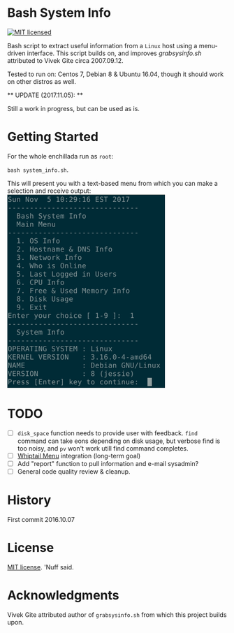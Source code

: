 # Bash System Info  
[![MIT licensed](https://img.shields.io/badge/license-MIT-blue.svg)](https://raw.githubusercontent.com/hyperium/hyper/master/LICENSE)

Bash script to extract useful information from a `Linux` host using a menu-driven interface.
This script builds on, and improves *grabsysinfo.sh* attributed to Vivek Gite circa 2007.09.12. 

Tested to run on: Centos 7, Debian 8 & Ubuntu 16.04, though it should work on other distros as well. 

** UPDATE (2017.11.05): ** 

Still a work in progress, but can be used as is.  

# Getting Started 

For the whole enchillada run as `root`: 

`bash system_info.sh`. 

This will present you with a text-based menu from which you can make a selection and receive output: ![Alt text](https://github.com/marshki/bash_sys_info/blob/master/screen_grab.png "screen_grab.png")
 

# TODO

- [ ] `disk_space` function needs to provide user with feedback. `find` command can take eons depending on disk usage, but verbose find is too noisy, and `pv` won't work utill find command completes.  
- [ ] [Whiptail Menu](https://en.wikibooks.org/wiki/Bash_Shell_Scripting/Whiptail) integration (long-term goal)
- [ ] Add "report" function to pull information and e-mail sysadmin? 
- [ ] General code quality review & cleanup. 

# History 

First commit 2016.10.07

# License 

[MIT license](https://opensource.org/licenses/MIT). 'Nuff said. 

# Acknowledgments 

Vivek Gite attributed author of `grabsysinfo.sh` from which this project builds upon. 

